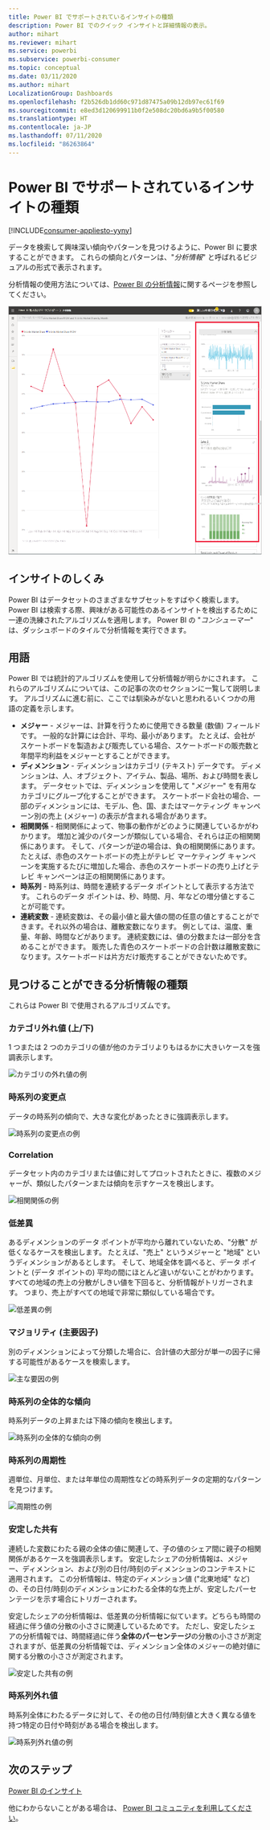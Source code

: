 ```yaml
---
title: Power BI でサポートされているインサイトの種類
description: Power BI でのクイック インサイトと詳細情報の表示。
author: mihart
ms.reviewer: mihart
ms.service: powerbi
ms.subservice: powerbi-consumer
ms.topic: conceptual
ms.date: 03/11/2020
ms.author: mihart
LocalizationGroup: Dashboards
ms.openlocfilehash: f2b526db1dd60c971d87475a09b12db97ec61f69
ms.sourcegitcommit: e8ed3d120699911b0f2e508dc20bd6a9b5f00580
ms.translationtype: HT
ms.contentlocale: ja-JP
ms.lasthandoff: 07/11/2020
ms.locfileid: "86263864"
---
```

# <a name="types-of-insights-supported-by-power-bi"></a>Power BI でサポートされているインサイトの種類

[!INCLUDE[consumer-appliesto-yyny](../includes/consumer-appliesto-yyny.md)]

データを検索して興味深い傾向やパターンを見つけるように、Power BI に要求することができます。 これらの傾向とパターンは、"*分析情報*" と呼ばれるビジュアルの形式で表示されます。 

分析情報の使用方法については、[Power BI の分析情報](end-user-insights.md)に関するページを参照してください。

![一連の分析情報](media/end-user-insight-types/power-bi-insight.png)

## <a name="how-does-insights-work"></a>インサイトのしくみ
Power BI はデータセットのさまざまなサブセットをすばやく検索します。 Power BI は検索する際、興味がある可能性のあるインサイトを検出するために一連の洗練されたアルゴリズムを適用します。 Power BI の "*コンシューマー*" は、ダッシュボードのタイルで分析情報を実行できます。

## <a name="some-terminology"></a>用語
Power BI では統計的アルゴリズムを使用して分析情報が明らかにされます。 これらのアルゴリズムについては、この記事の次のセクションに一覧して説明します。 アルゴリズムに進む前に、ここでは馴染みがないと思われるいくつかの用語の定義を示します。 

* **メジャー** - メジャーは、計算を行うために使用できる数量 (数値) フィールドです。 一般的な計算には合計、平均、最小があります。 たとえば、会社がスケートボードを製造および販売している場合、スケートボードの販売数と年間平均利益をメジャーとすることができます。  
* **ディメンション** - ディメンションはカテゴリ (テキスト) データです。 ディメンションは、人、オブジェクト、アイテム、製品、場所、および時間を表します。 データセットでは、ディメンションを使用して "*メジャー*" を有用なカテゴリにグループ化することができます。 スケートボード会社の場合、一部のディメンションには、モデル、色、国、またはマーケティング キャンペーン別の売上 (メジャー) の表示が含まれる場合があります。   
* **相関関係** - 相関関係によって、物事の動作がどのように関連しているかがわかります。  増加と減少のパターンが類似している場合、それらは正の相関関係にあります。 そして、パターンが逆の場合は、負の相関関係にあります。 たとえば、赤色のスケートボードの売上がテレビ マーケティング キャンペーンを実施するたびに増加した場合、赤色のスケートボードの売り上げとテレビ キャンペーンは正の相関関係にあります。
* **時系列** - 時系列は、時間を連続するデータ ポイントとして表示する方法です。 これらのデータ ポイントは、秒、時間、月、年などの増分値とすることが可能です。  
* **連続変数** - 連続変数は、その最小値と最大値の間の任意の値とすることができます。それ以外の場合は、離散変数になります。 例としては、温度、重量、年齢、時間などがあります。 連続変数には、値の分数または一部分を含めることができます。 販売した青色のスケートボードの合計数は離散変数になります。スケートボードは片方だけ販売することができないためです。  

## <a name="what-types-of-insights-can-you-find"></a>見つけることができる分析情報の種類
これらは Power BI で使用されるアルゴリズムです。 

### <a name="category-outliers-topbottom"></a>カテゴリ外れ値 (上/下)
1 つまたは 2 つのカテゴリの値が他のカテゴリよりもはるかに大きいケースを強調表示します。  

![カテゴリの外れ値の例](./media/end-user-insight-types/pbi-auto-insight-types-category-outliers.png)

### <a name="change-points-in-a-time-series"></a>時系列の変更点
データの時系列の傾向で、大きな変化があったときに強調表示します。

![時系列の変更点の例](./media/end-user-insight-types/pbi-auto-insight-types-changepoint.png)

### <a name="correlation"></a>Correlation
データセット内のカテゴリまたは値に対してプロットされたときに、複数のメジャーが、類似したパターンまたは傾向を示すケースを検出します。

![相関関係の例](./media/end-user-insight-types/pbi-auto-insight-types-correlation.png)

### <a name="low-variance"></a>低差異
あるディメンションのデータ ポイントが平均から離れていないため、"分散" が低くなるケースを検出します。 たとえば、"売上" というメジャーと "地域" というディメンションがあるとします。 そして、地域全体を調べると、データ ポイントと (データ ポイントの) 平均の間にほとんど違いがないことがわかります。 すべての地域の売上の分散がしきい値を下回ると、分析情報がトリガーされます。 つまり、売上がすべての地域で非常に類似している場合です。

![低差異の例](./media/end-user-insight-types/power-bi-low-variance.png)

### <a name="majority-major-factors"></a>マジョリティ (主要因子)
別のディメンションによって分類した場合に、合計値の大部分が単一の因子に帰する可能性があるケースを検索します。  

![主な要因の例](./media/end-user-insight-types/pbi-auto-insight-types-majority.png)

### <a name="overall-trends-in-time-series"></a>時系列の全体的な傾向
時系列データの上昇または下降の傾向を検出します。

![時系列の全体的な傾向の例](./media/end-user-insight-types/pbi-auto-insight-types-trend.png)

### <a name="seasonality-in-time-series"></a>時系列の周期性
週単位、月単位、または年単位の周期性などの時系列データの定期的なパターンを見つけます。

![周期性の例](./media/end-user-insight-types/pbi-auto-insight-types-seasonality-new.png)

### <a name="steady-share"></a>安定した共有
連続した変数にわたる親の全体の値に関連して、子の値のシェア間に親子の相関関係があるケースを強調表示します。 安定したシェアの分析情報は、メジャー、ディメンション、および別の日付/時刻のディメンションのコンテキストに適用されます。 この分析情報は、特定のディメンション値 ("北東地域" など) の、その日付/時刻のディメンションにわたる全体的な売上が、安定したパーセンテージを示す場合にトリガーされます。

安定したシェアの分析情報は、低差異の分析情報に似ています。どちらも時間の経過に伴う値の分散の小ささに関連しているためです。 ただし、安定したシェアの分析情報では、時間経過に伴う**全体のパーセンテージ**の分散の小ささが測定されますが、低差異の分析情報では、ディメンション全体のメジャーの絶対値に関する分散の小ささが測定されます。

![安定した共有の例](./media/end-user-insight-types/pbi-auto-insight-types-steadyshare.png)

### <a name="time-series-outliers"></a>時系列外れ値
時系列全体にわたるデータに対して、その他の日付/時刻値と大きく異なる値を持つ特定の日付や時刻がある場合を検出します。

![時系列外れ値の例](./media/end-user-insight-types/pbi-auto-insight-types-time-series-outliers.png)

## <a name="next-steps"></a>次のステップ
[Power BI のインサイト](end-user-insights.md)

他にわからないことがある場合は、 [Power BI コミュニティを利用してください](https://community.powerbi.com/)。

